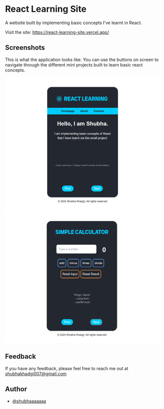 # React Learning Site
A website built by implementing basic concepts I've learnt in React.
 
Visit the site: https://react-learning-site.vercel.app/
 
 ## Screenshots
This is what the application looks like. You can use the buttons on screen to navigate through the different mini projects built to learn basic react concepts.

![App Screenshot1](https://github.com/shubhaaaaaaa/react-learning-site/blob/master/public/images/ss1.png)
![App Screenshot2](https://github.com/shubhaaaaaaa/react-learning-site/blob/master/public/images/ss2.png)

## Feedback

If you have any feedback, please feel free to reach me out at shubhakhadgi007@gmail.com


## Author

- [@shubhaaaaaaa](https://www.github.com/shubhaaaaaaa)
